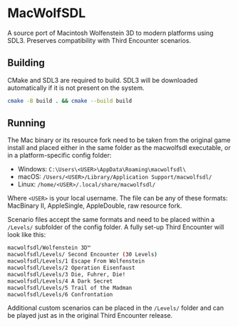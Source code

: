 # MacWolfSDL

A source port of Macintosh Wolfenstein 3D to modern platforms using SDL3. Preserves compatibility with Third Encounter scenarios.

## Building

CMake and SDL3 are required to build. SDL3 will be downloaded automatically if it is not present on the system.

```bash
cmake -B build . && cmake --build build
```

## Running

The Mac binary or its resource fork need to be taken from the original game install and placed either in the same folder as the macwolfsdl executable, or in a platform-specific config folder:

- Windows: `C:\Users\<USER>\AppData\Roaming\macwolfsdl\`
- macOS: `/Users/<USER>/Library/Application Support/macwolfsdl/`
- Linux: `/home/<USER>/.local/share/macwolfsdl/`

Where `<USER>` is your local username. The file can be any of these formats: MacBinary II, AppleSingle, AppleDouble, raw resource fork.

Scenario files accept the same formats and need to be placed within a `/Levels/` subfolder of the config folder. A fully set-up Third Encounter will look like this:

```bash
macwolfsdl/Wolfenstein 3D™
macwolfsdl/Levels/ Second Encounter (30 Levels)
macwolfsdl/Levels/1 Escape From Wolfenstein
macwolfsdl/Levels/2 Operation Eisenfaust
macwolfsdl/Levels/3 Die, Fuhrer, Die!
macwolfsdl/Levels/4 A Dark Secret
macwolfsdl/Levels/5 Trail of the Madman
macwolfsdl/Levels/6 Confrontation
```

Additional custom scenarios can be placed in the `/Levels/` folder and can be played just as in the original Third Encounter release.
